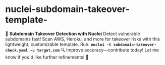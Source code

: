 # nuclei-subdomain-takeover-template-
🚀 **Subdomain Takeover Detection with Nuclei**   Detect vulnerable subdomains fast! Scan AWS, Heroku, and more for takeover risks with this lightweight, customizable template. Run:   **`nuclei -t subdomain-takeover-check.yaml -u target.com`**   🔍 Improve accuracy—contribute today!   Let me know if you'd like further refinements! 🚀
